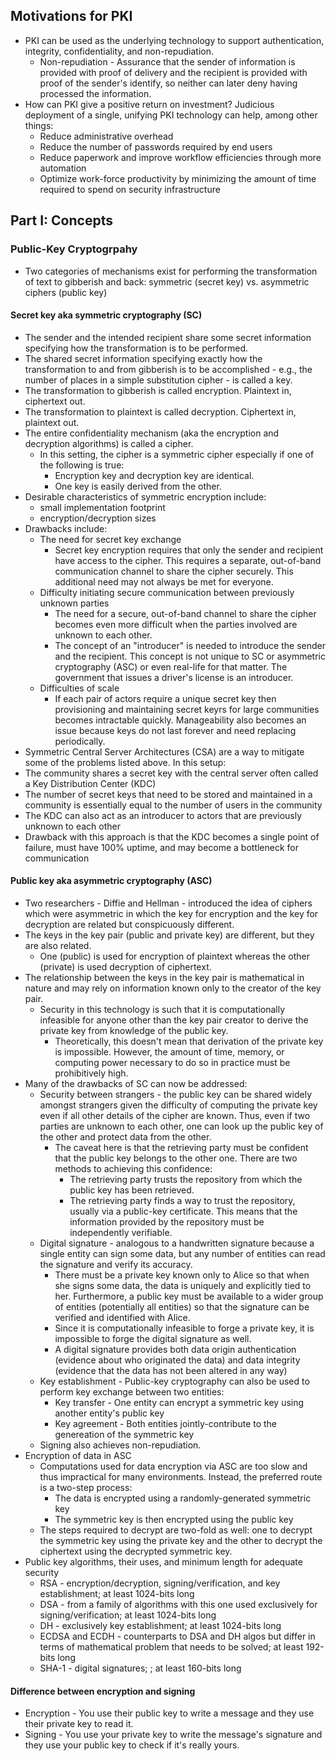 ## Motivations for PKI
- PKI can be used as the underlying technology to support authentication, integrity, confidentiality, and non-repudiation.
  - Non-repudiation - Assurance that the sender of information is provided with proof of delivery and the recipient is provided with proof of the sender's identify, so neither can later deny having processed the information.
- How can PKI give a positive return on investment? Judicious deployment of a single, unifying PKI technology can help, among other things:
  - Reduce administrative overhead
  - Reduce the number of passwords required by end users
  - Reduce paperwork and improve workflow efficiencies through more automation
  - Optimize work-force productivity by minimizing the amount of time required to spend on security infrastructure

## Part I: Concepts
### Public-Key Cryptogrpahy
- Two categories of mechanisms exist for performing the transformation of text to gibberish and back: symmetric (secret key) vs. asymmetric ciphers (public key)
  
#### Secret key aka symmetric cryptography (SC)
- The sender and the intended recipient share some secret information specifying how the transformation is to be performed.
- The shared secret information specifying exactly how the transformation to and from gibberish is to be accomplished - e.g., the number of places in a simple substitution cipher - is called a key.
- The transformation to gibberish is called encryption. Plaintext in, ciphertext out.
- The transformation to plaintext is called decryption. Ciphertext in, plaintext out.
- The entire confidentiality mechanism (aka the encryption and decryption algorithms) is called a cipher.
  - In this setting, the cipher is a symmetric cipher especially if one of the following is true:
    - Encryption key and decryption key are identical.
    - One key is easily derived from the other.
- Desirable characteristics of symmetric encryption include:
  - small implementation footprint
  - encryption/decryption sizes
- Drawbacks include:
  - The need for secret key exchange
    - Secret key encryption requires that only the sender and recipient have access to the cipher. This requires a separate, out-of-band communication channel to share the cipher securely. This additional need may not always be met for everyone.
  - Difficulty initiating secure communication between previously unknown parties
    - The need for a secure, out-of-band channel to share the cipher becomes even more difficult when the parties involved are unknown to each other.
    - The concept of an "introducer" is needed to introduce the sender and the recipient. This concept is not unique to SC or asymmetric cryptography (ASC) or even real-life for that matter. The government that issues a driver's license is an introducer.
  - Difficulties of scale
    - If each pair of actors require a unique secret key then provisioning and maintaining secret keyrs for large communities becomes intractable quickly. Manageability also becomes an issue because keys do not last forever and need replacing periodically.
- Symmetric Central Server Architectures (CSA) are a way to mitigate some of the problems listed above. In this setup:
- The community shares a secret key with the central server often called a Key Distribution Center (KDC)
- The number of secret keys that need to be stored and maintained in a community is essentially equal to the number of users in the community
- The KDC can also act as an introducer to actors that are previously unknown to each other
- Drawback with this approach is that the KDC becomes a single point of failure, must have 100% uptime, and may become a bottleneck for communication

#### Public key aka asymmetric cryptography (ASC)
- Two researchers - Diffie and Hellman - introduced the idea of ciphers which were asymmetric in which the key for encryption and the key for decryption are related but conspicuously different.
- The keys in the key pair (public and private key) are different, but they are also related.
  - One (public) is used for encryption of plaintext whereas the other (private) is used decryption of ciphertext.
- The relationship between the keys in the key pair is mathematical in nature and may rely on information known only to the creator of the key pair.
  - Security in this technology is such that it is computationally infeasible for anyone other than the key pair creator to derive the private key from knowledge of the public key.
    - Theoretically, this doesn't mean that derivation of the private key is impossible. However, the amount of time, memory, or computing power necessary to do so in practice must be prohibitively high.
- Many of the drawbacks of SC can now be addressed:
  - Security between strangers - the public key can be shared widely amongst strangers given the difficulty of computing the private key even if all other details of the cipher are known. Thus, even if two parties are unknown to each other, one can look up the public key of the other and protect data from the other.
    - The caveat here is that the retrieving party must be confident that the public key belongs to the other one. There are two methods to achieving this confidence:
      - The retrieving party trusts the repository from which the public key has been retrieved.
      - The retrieving party finds a way to trust the repository, usually via a public-key certificate. This means that the information provided by the repository must be independently verifiable.
  - Digital signature - analogous to a handwritten signature because a single entity can sign some data, but any number of entities can read the signature and verify its accuracy.
    - There must be a private key known only to Alice so that when she signs some data, the data is uniquely and explicitly tied to her. Furthermore, a public key must be available to a wider group of entities (potentially all entities) so that the signature can be verified and identified with Alice.
    - Since it is computationally infeasible to forge a private key, it is impossible to forge the digital signature as well.
    - A digital signature provides both data origin authentication (evidence about who originated the data) and data integrity (evidence that the data has not been altered in any way)
  - Key establishment - Public-key cryptography can also be used to perform key exchange between two entities:
    - Key transfer - One entity can encrypt a symmetric key using another entity's public key
    - Key agreement - Both entities jointly-contribute to the genereation of the symmetric key
  - Signing also achieves non-repudiation.
- Encryption of data in ASC
  - Computations used for data encryption via ASC are too slow and thus impractical for many environments. Instead, the preferred route is a two-step process:
    - The data is encrypted using a randomly-generated symmetric key
    - The symmetric key is then encrypted using the public key
  - The steps required to decrypt are two-fold as well: one to decrypt the symmetric key using the private key and the other to decrypt the ciphertext using the decrypted symmetric key.
- Public key algorithms, their uses, and minimum length for adequate security
  - RSA - encryption/decryption, signing/verification, and key establishment; at least 1024-bits long
  - DSA - from a family of algorithms with this one used exclusively for signing/verification; at least 1024-bits long
  - DH - exclusively key establishment; at least 1024-bits long
  - ECDSA and ECDH - counterparts to DSA and DH algos but differ in terms of mathematical problem that needs to be solved; at least 192-bits long
  - SHA-1 - digital signatures; ; at least 160-bits long

#### Difference between encryption and signing
- Encryption - You use their public key to write a message and they use their private key to read it.
- Signing - You use your private key to write the message's signature and they use your public key to check if it's really yours.



